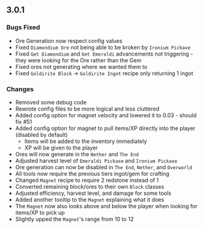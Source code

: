 ## 3.0.1
### Bugs Fixed
- Ore Generation now respect config values
- Fixed `Diamondium Ore` not being able to be broken by `Ironium Pickaxe`
- Fixed `Get Diamondium` and `Get Emeraldi` advancements not triggering - they were looking for the Ore rather than the Gem
- Fixed ores not generating where we wanted them to
- Fixed `Goldirite Block` -> `Goldirite Ingot` recipe only returning 1 ingot

### Changes
- Removed some debug code
- Rewrote config files to be more logical and less cluttered
- Added config option for magnet velocity and lowered it to 0.03 - should fix #51
- Added config option for magnet to pull items/XP directly into the player (disabled by default)
  - Items will be added to the inventory immediately
  - XP will be given to the player
- Ores will now generate in the `Nether` and `The End`
- Adjusted harvest level of `Emeraldi Pickaxe` and `Ironium Pickaxe`
- Ore generation can now be disabled in `The End`, `Nether`, and `Overworld`
- All tools now require the previous tiers ingot/gem for crafting
- Changed `Magnet` recipe to require 2 redstone instead of 1
- Converted remaining block/ores to their own `Block` classes
- Adjusted efficiency, harvest level, and damage for some tools
- Added another tooltip to the `Magnet` explaining what it does
- The `Magnet` now also looks above and below the player when looking for items/XP to pick up
- Slightly upped the `Magnet`'s range from 10 to 12